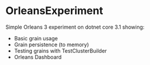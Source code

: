 # OrleansExperiment
 
 Simple Orleans 3 experiment on dotnet core 3.1 showing:

 - Basic grain usage
 - Grain persistence (to memory)
 - Testing grains with TestClusterBuilder
 - Orleans Dashboard